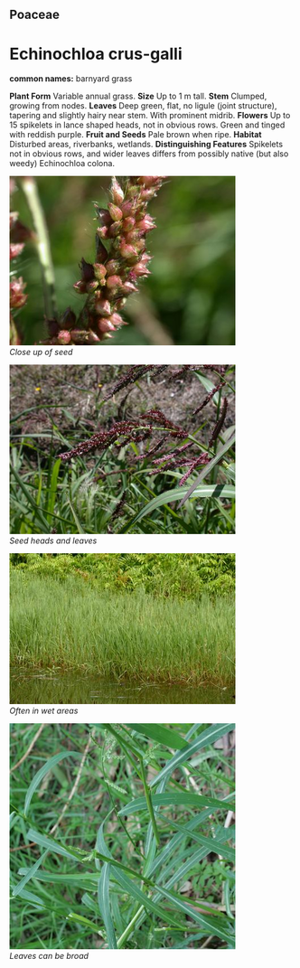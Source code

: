 ## Poaceae
# Echinochloa crus-galli
**common names:** barnyard grass

**Plant Form** Variable annual grass. **Size** Up to 1 m tall. **Stem** Clumped, growing from nodes. **Leaves** Deep green, flat, no ligule (joint structure), tapering and slightly hairy near stem. With prominent midrib. **Flowers** Up to 15 spikelets in lance shaped heads, not in obvious rows. Green and tinged with reddish purple. **Fruit and Seeds** Pale brown when ripe. **Habitat** Disturbed areas, riverbanks, wetlands. **Distinguishing Features** Spikelets not in obvious rows, and wider leaves differs from possibly native (but also weedy) Echinochloa colona.


![Close up of seed](19339_Echinochloa-crus-galli28.jpg)  
 *Close up of seed* 

![Seed heads and leaves](19312_Echinochloa-crus-galli01.jpg)  
 *Seed heads and leaves* 

![Often in wet areas](10505_P6920274.jpg)  
 *Often in wet areas* 

![Leaves can be broad](77974_P1119752.jpg)  
 *Leaves can be broad* 

